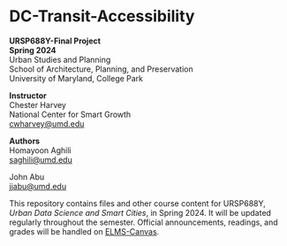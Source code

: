 # DC-Transit-Accessibility
**URSP688Y-Final Project**<br>
**Spring 2024**<br>
Urban Studies and Planning<br>
School of Architecture, Planning, and Preservation<br>
University of Maryland, College Park

**Instructor**<br>
Chester Harvey<br>
National Center for Smart Growth<br>
[cwharvey@umd.edu](cwharvey@umd.edu)

**Authors**<br>
Homayoon Aghili<br>
[saghili@umd.edu](saghili@umd.edu)

John Abu<br>
[jjabu@umd.edu](jjabu@umd.edu)

This repository contains files and other course content for URSP688Y, 
*Urban Data Science and Smart Cities*, in Spring 2024. It will be updated regularly throughout the semester. Official announcements, readings, and grades will be handled on [ELMS-Canvas](https://umd.instructure.com/courses/1362486).

